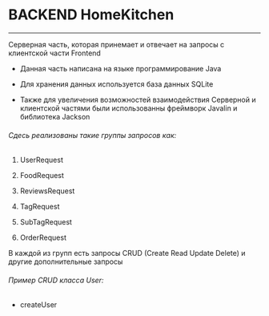 # BACKEND HomeKitchen

---

Серверная часть, которая принемает и отвечает на запросы с клиентской части Frontend
  
   + Данная часть написана на языке программирование Java 
   
   + Для хранения данных используется база данных SQLite
  
   + Также для увеличения возможностей взаимодействия Серверной и клиентской частями были использованны фреймворк Javalin и библиотека Jackson
  
 ###### Сдесь реализованы такие группы запросов как:
  
  1. UserRequest
    
  2. FoodRequest 
  
  3. ReviewsRequest
  
  4. TagRequest
  
  5. SubTagRequest
  
  6. OrderRequest
  
  В каждой из групп есть запросы CRUD (Create Read Update Delete) и другие дополнительные запросы
  
 ###### Пример CRUD класса User:
  
  * createUser
  

